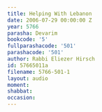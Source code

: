 ```yaml
---
title: Helping With Lebanon
date: 2006-07-29 00:00:00 Z
year: 5766
parasha: Devarim
bookcode: '5'
fullparashacode: '501'
parashacode: '501'
author: Rabbi Eliezer Hirsch
id: 57665011a
filename: 5766-501-1
layout: audio
moment: 
shabbat: 
occasion: 
---
```


